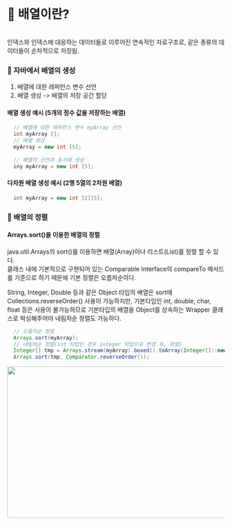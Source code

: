 # 🔹 배열이란?
<br>
인덱스와 인덱스에 대응하는 데이터들로 이루어진 연속적인 자료구조로, 같은 종류의 데이터들이 순차적으로 저장됨.

### 📙 자바에서 배열의 생성 
1. 배열에 대한 레퍼런스 변수 선언<br>
2. 배열 생성 -> 배열의 저장 공간 할당

#### 배열 생성 예시 (5개의 정수 값을 저장하는 배열)

```Java
  // 배열에 대한 레퍼런스 변수 myArray 선언
  int myArray []; 
  // 배열 생성
  myArray = new int [5];  
  
  // 배열의 선언과 동시에 생성
  iny myArray = new int [5];
```

#### 다차원 배열 생성 예시 (2행 5열의 2차원 배열)

```Java
  int myArray = new int [2][5];
```

### 📙 배열의 정렬

#### Arrays.sort()을 이용한 배열의 정렬

java.util.Arrays의 sort()를 이용하면 배열(Array)이나 리스트(List)를 정렬 할 수 있다. <br>
클래스 내에 기본적으로 구현되어 있는 Comparable Interface의 compareTo 메서드를 기준으로 하기 때문에 기본 정렬은 오름차순이다.

String, Integer, Double 등과 같은 Object 타입의 배열은 sort에 Collections.reverseOrder() 사용이 가능하지만, 기본타입인 int, double, char, float 등은
사용이 불가능하므로 기본타입의 배열을 Object를 상속하는 Wrapper 클래스로 박싱해주어야 내림차순 정렬도 가능하다.

```Java
  // 오름차순 정렬
  Arrays.sort(myArray);
  // 내림차순 정렬(int 타입인 경우 integer 타입으로 변경 후, 정렬)
  Integer[] tmp = Arrays.stream(myArray).boxed().toArray(Integer[]::new);
  Arrays.sort(tmp, Comparator.reverseOrder());
```
<img src="https://github.com/yejinsohn/TIL/assets/104317217/a2db07e2-e07a-4965-b94a-c254b244e6b5" width="700" height="350"/>

